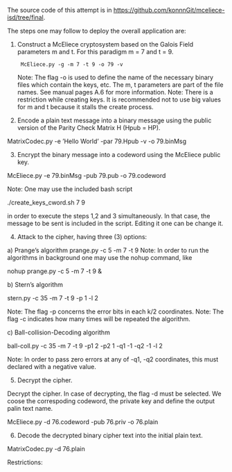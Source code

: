 The source code of this attempt is in https://github.com/konnnGit/mceliece-isd/tree/final.

The steps one may follow to deploy the overall application are:

1. Construct a McEliece cryptosystem based on the Galois Field parameters m
and t. For this paradigm m = 7 and t = 9.

		McEliece.py -g -m 7 -t 9 -o 79 -v

	Note: The flag -o is used to define the name of the necessary binary files
	which contain the keys, etc. The m, t parameters are part of the file names.
	See manual pages A.6 for more information.
	Note: There is a restriction while creating keys. It is recommended not to use
	big values for m and t because it stalls the create process.

2. Encode a plain text message into a binary message using the public version of
the Parity Check Matrix H (Hpub = HP).

MatrixCodec.py -e ’Hello World’ -par 79.Hpub -v -o 79.binMsg


3. Encrypt the binary message into a codeword using the McEliece public key.

McEliece.py -e 79.binMsg -pub 79.pub -o 79.codeword

Note: One may use the included bash script

./create_keys_cword.sh 7 9

in order to execute the steps 1,2 and 3 simultaneously. In that case, the
message to be sent is included in the script. Editing it one can be change it.

4. Attack to the cipher, having three (3) options:

a) Prange’s algorithm
prange.py -c 5 -m 7 -t 9
Note: In order to run the algorithms in background one may use the nohup command, like

nohup prange.py -c 5 -m 7 -t 9 &

b) Stern’s algorithm

stern.py -c 35 -m 7 -t 9 -p 1 -l 2

Note: The flag -p concerns the error bits in each k/2 coordinates.
Note: The flag -c indicates how many times will be repeated the algorithm.

c) Ball-collision-Decoding algorithm

ball-coll.py -c 35 -m 7 -t 9 -p1 2 -p2 1 -q1 -1 -q2 -1 -l 2

Note: In order to pass zero errors at any of -q1, -q2 coordinates, this
must declared with a negative value.


5. Decrypt the cipher.

Decrypt the cipher. In case of decrypting, the flag -d must be selected. We
coose the correspoding codeword, the private key and define the output palin
text name.

McEliece.py -d 76.codeword -pub 76.priv -o 76.plain

6. Decode the decrypted binary cipher text into the initial plain text.

MatrixCodec.py -d 76.plain



Restrictions:
